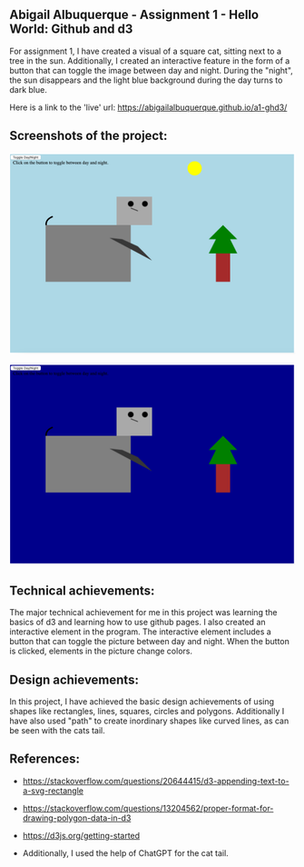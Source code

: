 Abigail Albuquerque - Assignment 1 - Hello World: Github and d3
---
For assignment 1, I have created a visual of a square cat, sitting next to a tree in the sun. Additionally, I created an interactive feature in the form of a button that can toggle the image between day and night. During the "night", the sun disappears and the light blue background during the day turns to dark blue.

Here is a link to the 'live' url:
https://abigailalbuquerque.github.io/a1-ghd3/

Screenshots of the project:
--
![image](day.png)

![image](night.png)


Technical achievements:
--
The major technical achievement for me in this project was learning the basics of d3 and learning how to use github pages. I also created an interactive element in the program. The interactive element includes a button that can toggle the picture between day and night. When the button is clicked, elements in the picture change colors.

Design achievements:
--
In this project, I have achieved the basic design achievements of using shapes like rectangles, lines, squares, circles and polygons. Additionally I have also used "path" to create inordinary shapes like curved lines, as can be seen with the cats tail.

References:
--
- https://stackoverflow.com/questions/20644415/d3-appending-text-to-a-svg-rectangle

- https://stackoverflow.com/questions/13204562/proper-format-for-drawing-polygon-data-in-d3

- https://d3js.org/getting-started

- Additionally, I used the help of ChatGPT for the cat tail.

